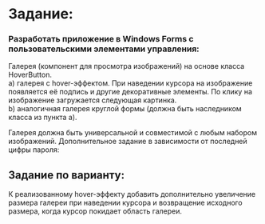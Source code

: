 ﻿# Задание:
### Разработать приложение в Windows Forms с пользовательскими элементами управления:
Галерея (компонент для просмотра изображений) на основе класса HoverButton.  
a) галерея с hover-эффектом. При наведении курсора на изображение появляется её
подпись и другие декоративные элементы. По клику на изображение
загружается следующая картинка.  
b) аналогичная галерея круглой формы (должна быть наследником класса из
пункта a).  

Галерея должна быть универсальной и совместимой с любым набором изображений.
Дополнительное задание в зависимости от последней цифры пароля:

## Задание по варианту:
К реализованному hover-эффекту добавить дополнительно увеличение
размера галереи при наведении курсора и возвращение исходного размера, когда
курсор покидает область галереи.